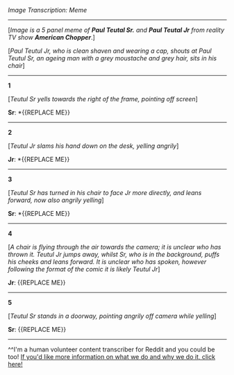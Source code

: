 *Image Transcription: Meme*

---

[*Image is a 5 panel meme of* ***Paul Teutal Sr.*** *and* ***Paul Teutal Jr*** *from reality TV show* ***American Chopper***.] 

[*Paul Teutul Jr, who is clean shaven and wearing a cap, shouts at Paul Teutul Sr, an ageing man with a grey moustache and grey hair, sits in his chair*]

---

**1**

[*Teutul Sr yells towards the right of the frame, pointing off screen*]

**Sr**: *{{REPLACE ME}}

---

**2**

[*Teutul Jr slams his hand down on the desk, yelling angrily*]

**Jr**: *{{REPLACE ME}}

---

**3**

[*Teutul Sr has turned in his chair to face Jr more directly, and leans forward, now also angrily yelling*]  

**Sr**: *{{REPLACE ME}}

---

**4**

[*A chair is flying through the air towards the camera; it is unclear who has thrown it. Teutul Jr jumps away, whilst Sr, who is in the background, puffs his cheeks and leans forward. It is unclear who has spoken, however following the format of the comic it is likely Teutul Jr*]

**Jr**: {{REPLACE ME}}

---


**5**

[*Teutul Sr stands in a doorway, pointing angrily off camera while yelling*]

**Sr**: {{REPLACE ME}}


---

^^I'm&#32;a&#32;human&#32;volunteer&#32;content&#32;transcriber&#32;for&#32;Reddit&#32;and&#32;you&#32;could&#32;be&#32;too!&#32;[If&#32;you'd&#32;like&#32;more&#32;information&#32;on&#32;what&#32;we&#32;do&#32;and&#32;why&#32;we&#32;do&#32;it,&#32;click&#32;here!](https://www.reddit.com/r/TranscribersOfReddit/wiki/index)
